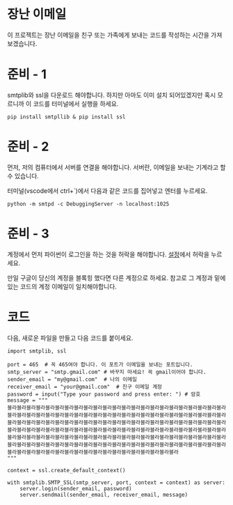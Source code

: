 # 장난 이메일
이 프로젝트는 장난 이메일을 친구 또는 가족에게 보내는 코드를 작성하는 시간을 가져보겠습니다.

# 준비 - 1
smtplib와 ssl을 다운로드 해야합니다. 하지만 아마도 이미 설치 되어있겠지만 혹시 모르니까 이 코드를 터미널에서 실행을 하세요.

```
pip install smtpllib & pip install ssl
```

# 준비 - 2
먼저, 저의 컴퓨터에서 서버를 연결을 해야합니다. 서버란, 이메일을 보내는 기계라고 할 수 있습니다.

터미널(vscode에서 ctrl+`)에서 다음과 같은 코드를 집어넣고 엔터를 누르세요.

```
python -m smtpd -c DebuggingServer -n localhost:1025
```

# 준비 - 3
계정에서 먼저 파이썬이 로그인을 하는 것을 허락을 해야합니다. [설정](https://myaccount.google.com/lesssecureapps)에서 허락을 누르세요.

만일 구글이 당신의 계정을 블록힝 했다면 다른 계정으로 하세요. 참고로 그 계정과 밑에 있는 코드의 계정 이메일이 일치해야합니다.

# 코드
다음, 새로운 파일을 만들고 다음 코드를 붙이세요.

```
import smtplib, ssl

port = 465  # 꼭 465여야 합니다. 이 포트가 이메일을 보내는 포트입니다.
smtp_server = "smtp.gmail.com" # 바꾸지 마세요! 꼭 gmail이어야 합니다.
sender_email = "my@gmail.com"  # 나의 이메일
receiver_email = "your@gmail.com"  # 친구 이메일 계정
password = input("Type your password and press enter: ") # 암호
message = """
블라블라블라블라블라블라블라블라블라블라블라블라블라블라블라블라블라블라블라블라블라블라블라블라블라블라블라블라블라블라블라블라블라블라블라블라블라블라블라블라블라블라블라블라블라블라블라블라블라블라블라블라블라블라블라블라블라블라블라블라블라블라블라블라블라블라블라블라블라블라블라블라블라블라블라블라블라블라블라블라블라블라블라블라블라블라블라블라블라블라블라블라블라블라블라블라블라블라블라블라블라블라블라블라블라블라블라블라블라블라블라블라블라블라블라블라블라블라블라블라블라블라블라블라블라블라블라블라블라블라블라블라블라블라블라블라블라블라블라블라블라블라블라블라블라블라블라블라블라블라블라블라블라블라블라블라
"""

context = ssl.create_default_context()

with smtplib.SMTP_SSL(smtp_server, port, context = context) as server:
    server.login(sender_email, password)
    server.sendmail(sender_email, receiver_email, message)
```
